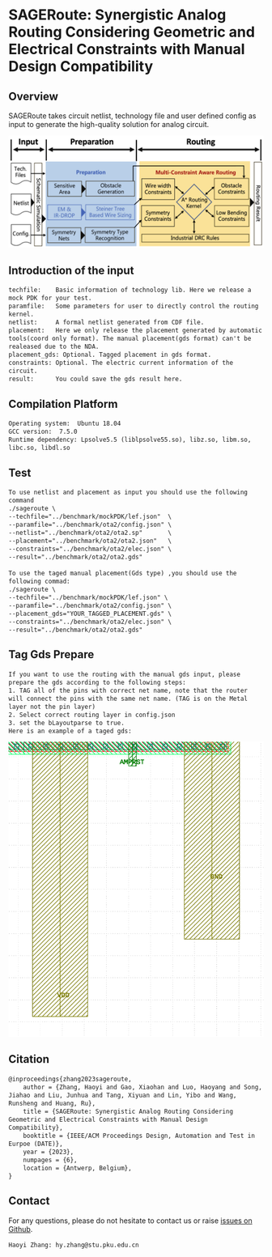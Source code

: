 # SAGERoute: Synergistic Analog Routing Considering Geometric and Electrical Constraints with Manual Design Compatibility

## Overview
SAGERoute takes circuit netlist, technology file and user defined config as input to generate the high-quality solution for analog circuit. 

![](Overview.png)

## Introduction of the input
```
techfile:    Basic information of technology lib. Here we release a mock PDK for your test.
paramfile:   Some parameters for user to directly control the routing kernel.
netlist:     A formal netlist generated from CDF file.
placement:   Here we only release the placement generated by automatic tools(coord only format). The manual placement(gds format) can't be realeased due to the NDA.
placement_gds: Optional. Tagged placement in gds format.
constraints: Optional. The electric current information of the circuit.
result:      You could save the gds result here.
```
## Compilation Platform
```
Operating system:  Ubuntu 18.04 
GCC version:  7.5.0
Runtime dependency: Lpsolve5.5 (liblpsolve55.so), libz.so, libm.so, libc.so, libdl.so
```

## Test 
```
To use netlist and placement as input you should use the following command
./sageroute \ 
--techfile="../benchmark/mockPDK/lef.json"  \
--paramfile="../benchmark/ota2/config.json" \ 
--netlist="../benchmark/ota2/ota2.sp"       \
--placement="../benchmark/ota2/ota2.json"   \
--constraints="../benchmark/ota2/elec.json" \
--result="../benchmark/ota2/ota2.gds"         

To use the taged manual placement(Gds type) ,you should use the following commad:
./sageroute \
--techfile="../benchmark/mockPDK/lef.json" \
--paramfile="../benchmark/ota2/config.json" \
--placement_gds="YOUR_TAGGED_PLACEMENT.gds" \
--constraints="../benchmark/ota2/elec.json" \
--result="../benchmark/ota2/ota2.gds"

```

## Tag Gds Prepare
```
If you want to use the routing with the manual gds input, please prepare the gds according to the following steps:
1. TAG all of the pins with correct net name, note that the router will connect the pins with the same net name. (TAG is on the Metal layer not the pin layer)
2. Select correct routing layer in config.json
3. set the bLayoutparse to true.
Here is an example of a taged gds: 
```

![](Tag.png)


## Citation

```
@inproceedings{zhang2023sageroute,
    author = {Zhang, Haoyi and Gao, Xiaohan and Luo, Haoyang and Song, Jiahao and Liu, Junhua and Tang, Xiyuan and Lin, Yibo and Wang, Runsheng and Huang, Ru},
    title = {SAGERoute: Synergistic Analog Routing Considering Geometric and Electrical Constraints with Manual Design Compatibility},
    booktitle = {IEEE/ACM Proceedings Design, Automation and Test in Eurpoe (DATE)},
    year = {2023},
    numpages = {6},
    location = {Antwerp, Belgium},
}
```

## Contact

For any questions, please do not hesitate to contact us or raise [issues on Github](https://github.com/PKU-IDEA/SAGERoute/issues).

```
Haoyi Zhang: hy.zhang@stu.pku.edu.cn
```
